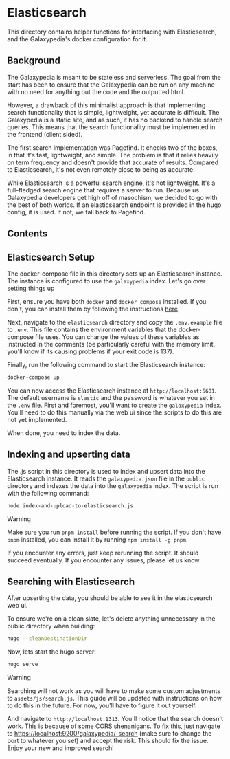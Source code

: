 # Elasticsearch

This directory contains helper functions for interfacing with Elasticsearch, and the Galaxypedia's docker configuration for it.

## Background

The Galaxypedia is meant to be stateless and serverless. The goal from the start has been to ensure that the Galaxypedia can be run on any machine with no need for anything but the code and the outputted html.

However, a drawback of this minimalist approach is that implementing search functionality that is simple, lightweight, yet accurate is difficult. The Galaxypedia is a static site, and as such, it has no backend to handle search queries. This means that the search functionality must be implemented in the frontend (client sided).

The first search implementation was Pagefind. It checks two of the boxes, in that it's fast, lightweight, and simple. The problem is that it relies heavily on term frequency and doesn't provide that accurate of results. Compared to Elasticsearch, it's not even remotely close to being as accurate.

While Elasticsearch is a powerful search engine, it's not lightweight. It's a full-fledged search engine that requires a server to run. Because us Galaxypedia developers get high off of masochism, we decided to go with the best of both worlds. If an elasticsearch endpoint is provided in the hugo config, it is used. If not, we fall back to Pagefind.

## Contents

## Elasticsearch Setup

The docker-compose file in this directory sets up an Elasticsearch instance. The instance is configured to use the `galaxypedia` index. Let's go over setting things up

First, ensure you have both `docker` and `docker compose` installed. If you don't, you can install them by following the instructions [here](https://docs.docker.com/get-docker/).

Next, navigate to the `elasticsearch` directory and copy the `.env.example` file to `.env`. This file contains the environment variables that the docker-compose file uses. You can change the values of these variables as instructed in the comments (be particularly careful with the memory limit. you'll know if its causing problems if your exit code is 137).

Finally, run the following command to start the Elasticsearch instance:

```bash
docker-compose up
```

You can now access the Elasticsearch instance at `http://localhost:5601`. The default username is `elastic` and the password is whatever you set in the `.env` file. First and foremost, you'll want to create the `galaxypedia` index. You'll need to do this manually via the web ui since the scripts to do this are not yet implemented.

When done, you need to index the data.

## Indexing and upserting data

The .js script in this directory is used to index and upsert data into the Elasticsearch instance. It reads the `galaxypedia.json` file in the `public` directory and indexes the data into the `galaxypedia` index. The script is run with the following command:

```bash
node index-and-upload-to-elasticsearch.js
```

> [!WARNING]  
> Make sure you run `pnpm install` before running the script. If you don't have `pnpm` installed, you can install it by running `npm install -g pnpm`.

If you encounter any errors, just keep rerunning the script. It should succeed eventually. If you encounter any issues, please let us know.

## Searching with Elasticsearch

After upserting the data, you should be able to see it in the elasticsearch web ui.

To ensure we're on a clean slate, let's delete anything unnecessary in the public directory when building:

```bash
hugo --cleanDestinationDir
```

Now, lets start the hugo server:

```bash
hugo serve
```

> [!WARNING]  
> Searching will not work as you will have to make some custom adjustments to `assets/js/search.js`. This guide will be updated with instructions on how to do this in the future. For now, you'll have to figure it out yourself.

And navigate to `http://localhost:1313`. You'll notice that the search doesn't work. This is because of some CORS shenanigans. To fix this, just navigate to [https://localhost:9200/galaxypedia/\_search](https://localhost:9200/galaxypedia/_search) (make sure to change the port to whatever you set) and accept the risk. This should fix the issue. Enjoy your new and improved search!
